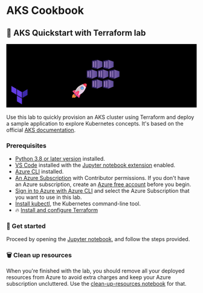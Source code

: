 # AKS Cookbook

## 🧪 AKS Quickstart with Terraform lab

![visual](visual.png)

Use this lab to quickly provision an AKS cluster using Terraform and deploy a sample application to explore Kubernetes concepts. It's based on the official [AKS documentation](https://learn.microsoft.com/en-us/azure/aks/learn/quick-kubernetes-deploy-terraform?pivots=development-environment-azure-cli).  

### Prerequisites

- [Python 3.8 or later version](https://www.python.org/) installed.
- [VS Code](https://code.visualstudio.com/) installed with the [Jupyter notebook extension](https://marketplace.visualstudio.com/items?itemName=ms-toolsai.jupyter) enabled.
- [Azure CLI](https://learn.microsoft.com/en-us/cli/azure/install-azure-cli) installed.
- [An Azure Subscription](https://azure.microsoft.com/en-us/free/) with Contributor permissions. If you don't have an Azure subscription, create an [Azure free account](https://azure.microsoft.com/en-us/pricing/purchase-options/azure-account?icid=azurefreeaccount) before you begin.
- [Sign in to Azure with Azure CLI](https://learn.microsoft.com/en-us/cli/azure/authenticate-azure-cli-interactively) and select the Azure Subscription that you want to use in this lab.
- [Install kubectl](https://learn.microsoft.com/en-us/cli/azure/aks?view=azure-cli-latest#az-aks-install-cli), the Kubernetes command-line tool.
- 🔥 [Install and configure Terraform](https://learn.microsoft.com/en-us/azure/developer/terraform/quickstart-configure)

### 🚀 Get started

Proceed by opening the [Jupyter notebook](aks-quickstart-tf.ipynb), and follow the steps provided.

### 🗑️ Clean up resources

When you're finished with the lab, you should remove all your deployed resources from Azure to avoid extra charges and keep your Azure subscription uncluttered.
Use the [clean-up-resources notebook](clean-up-resources.ipynb) for that.
